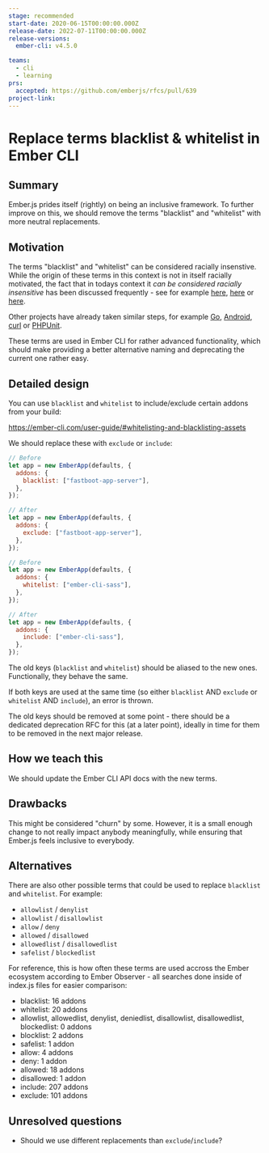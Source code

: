 ```yaml
---
stage: recommended
start-date: 2020-06-15T00:00:00.000Z
release-date: 2022-07-11T00:00:00.000Z
release-versions:
  ember-cli: v4.5.0

teams:
  - cli
  - learning
prs:
  accepted: https://github.com/emberjs/rfcs/pull/639
project-link:
---
```


# Replace terms blacklist & whitelist in Ember CLI

## Summary

Ember.js prides itself (rightly) on being an inclusive framework. To further improve on this, we should remove the terms "blacklist" and "whitelist" with more neutral replacements.

## Motivation

The terms "blacklist" and "whitelist" can be considered racially insenstive. While the origin of these terms in this context is not in itself racially motivated, the fact that in todays context it _can be considered racially insensitive_ has been discussed frequently - see for example [here](https://www.ncbi.nlm.nih.gov/pmc/articles/PMC6148600/), [here](https://bugs.chromium.org/p/chromium/issues/detail?id=981129#c16) or [here](https://www.zdnet.com/article/uk-ncsc-to-stop-using-whitelist-and-blacklist-due-to-racial-stereotyping/).

Other projects have already taken similar steps, for example [Go](https://go-review.googlesource.com/c/go/+/236857/), [Android](<https://android-review.googlesource.com/q/topic:%22soong_inclusive_language%22+(status:open%20OR%20status:merged)>), [curl](https://github.com/curl/curl/pull/5546) or [PHPUnit](https://github.com/sebastianbergmann/phpunit/issues/4275).

These terms are used in Ember CLI for rather advanced functionality, which should make providing a better alternative naming and deprecating the current one rather easy.

## Detailed design

You can use `blacklist` and `whitelist` to include/exclude certain addons from your build:

https://ember-cli.com/user-guide/#whitelisting-and-blacklisting-assets

We should replace these with `exclude` or `include`:

```js
// Before
let app = new EmberApp(defaults, {
  addons: {
    blacklist: ["fastboot-app-server"],
  },
});

// After
let app = new EmberApp(defaults, {
  addons: {
    exclude: ["fastboot-app-server"],
  },
});

// Before
let app = new EmberApp(defaults, {
  addons: {
    whitelist: ["ember-cli-sass"],
  },
});

// After
let app = new EmberApp(defaults, {
  addons: {
    include: ["ember-cli-sass"],
  },
});
```

The old keys (`blacklist` and `whitelist`) should be aliased to the new ones. Functionally, they behave the same.

If both keys are used at the same time (so either `blacklist` AND `exclude` or `whitelist` AND `include`), an error is thrown.

The old keys should be removed at some point - there should be a dedicated deprecation RFC for this (at a later point), ideally in time for them to be removed in the next major release.

## How we teach this

We should update the Ember CLI API docs with the new terms.

## Drawbacks

This might be considered "churn" by some. However, it is a small enough change to not really impact anybody meaningfully, while ensuring that Ember.js feels inclusive to everybody.

## Alternatives

There are also other possible terms that could be used to replace `blacklist` and `whitelist`. For example:

- `allowlist` / `denylist`
- `allowlist` / `disallowlist`
- `allow` / `deny`
- `allowed` / `disallowed`
- `allowedlist` / `disallowedlist`
- `safelist` / `blockedlist`

For reference, this is how often these terms are used accross the Ember ecosystem according to Ember Observer - all searches done inside of index.js files for easier comparison:

- blacklist: 16 addons
- whitelist: 20 addons
- allowlist, allowedlist, denylist, deniedlist, disallowlist, disallowedlist, blockedlist: 0 addons
- blocklist: 2 addons
- safelist: 1 addon
- allow: 4 addons
- deny: 1 addon
- allowed: 18 addons
- disallowed: 1 addon
- include: 207 addons
- exclude: 101 addons

## Unresolved questions

- Should we use different replacements than `exclude`/`include`?
